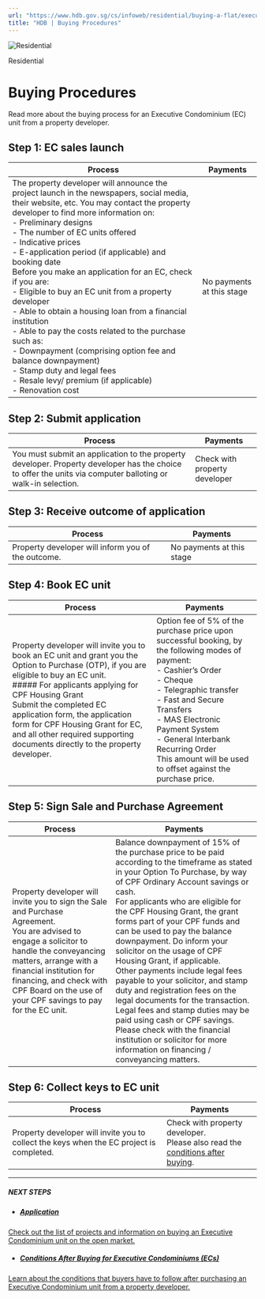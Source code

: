 ```yaml
---
url: "https://www.hdb.gov.sg/cs/infoweb/residential/buying-a-flat/executive-condominium/buying-procedures"
title: "HDB | Buying Procedures"
---
```


![Residential](https://www.hdb.gov.sg/cs/infoweb/-/media/HDBContent/Images/General/residential-masthead.jpg)

Residential


# Buying Procedures

Read more about the buying process for an Executive Condominium (EC) unit from a property developer.

## Step 1: EC sales launch

| **Process** | **Payments** |
| --- | --- |
| The property developer will announce the project launch in the newspapers, social media, their website, etc. You may contact the property developer to find more information on:<br>- Preliminary designs<br>- The number of EC units offered<br>- Indicative prices<br>- E-application period (if applicable) and booking date<br>Before you make an application for an EC, check if you are:<br>- Eligible to buy an EC unit from a property developer<br>- Able to obtain a housing loan from a financial institution<br>- Able to pay the costs related to the purchase such as:<br>  - Downpayment (comprising option fee and balance downpayment)<br>  - Stamp duty and legal fees<br>  - Resale levy/ premium (if applicable)<br>  - Renovation cost | No payments at this stage |

## Step 2: Submit application

| **Process** | **Payments** |
| --- | --- |
| You must submit an application to the property developer. Property developer has the choice to offer the units via computer balloting or walk-in selection. | Check with property developer |

## Step 3: Receive outcome of application

| **Process** | **Payments** |
| --- | --- |
| Property developer will inform you of the outcome. | No payments at this stage |

## Step 4: Book EC unit

| **Process** | **Payments** |
| --- | --- |
| Property developer will invite you to book an EC unit and grant you the Option to Purchase (OTP), if you are eligible to buy an EC unit.<br>##### For applicants applying for CPF Housing Grant<br>Submit the completed EC application form, the application form for CPF Housing Grant for EC, and all other required supporting documents directly to the property developer. | Option fee of 5% of the purchase price upon successful booking, by the following modes of payment: <br>- Cashier’s Order<br>- Cheque<br>- Telegraphic transfer<br>- Fast and Secure Transfers<br>- MAS Electronic Payment System<br>- General Interbank Recurring Order<br>This amount will be used to offset against the purchase price. |

## Step 5: Sign Sale and Purchase Agreement

| **Process** | **Payments** |
| --- | --- |
| Property developer will invite you to sign the Sale and Purchase Agreement. <br>You are advised to engage a solicitor to handle the conveyancing matters, arrange with a financial institution for financing, and check with CPF Board on the use of your CPF savings to pay for the EC unit. | Balance downpayment of 15% of the purchase price to be paid according to the timeframe as stated in your Option To Purchase, by way of CPF Ordinary Account savings or cash.<br>For applicants who are eligible for the CPF Housing Grant, the grant forms part of your CPF funds and can be used to pay the balance downpayment. Do inform your solicitor on the usage of CPF Housing Grant, if applicable.<br>Other payments include legal fees payable to your solicitor, and stamp duty and registration fees on the legal documents for the transaction. Legal fees and stamp duties may be paid using cash or CPF savings. Please check with the financial institution or solicitor for more information on financing / conveyancing matters. |

## Step 6: Collect keys to EC unit

| **Process** | **Payments** |
| --- | --- |
| Property developer will invite you to collect the keys when the EC project is completed. | Check with property developer.<br>Please also read the [conditions after buying](https://www.hdb.gov.sg/cs/infoweb/residential/buying-a-flat/executive-condominium/conditions-after-buying-for-ec). |

* * *

##### NEXT STEPS

- ##### [Application](https://www.hdb.gov.sg/residential/buying-a-flat/executive-condominium/application)

[Check out the list of projects and information on buying an Executive Condominium unit on the open market.](https://www.hdb.gov.sg/residential/buying-a-flat/executive-condominium/application)
- ##### [Conditions After Buying for Executive Condominiums (ECs)](https://www.hdb.gov.sg/residential/buying-a-flat/executive-condominium/conditions-after-buying-for-ec)


[Learn about the conditions that buyers have to follow after purchasing an Executive Condominium unit from a property developer.](https://www.hdb.gov.sg/residential/buying-a-flat/executive-condominium/conditions-after-buying-for-ec)